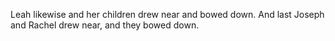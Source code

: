 Leah likewise and her children drew near and bowed down. And last Joseph and Rachel drew near, and they bowed down.
